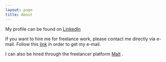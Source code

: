```yaml
---
layout: page
title: About
---
```


My profile can be found on [LinkedIn](https://www.linkedin.com/in/julieneyries/)

If you want to hire me for freelance work, please contact me directly via e-mail. Follow this [link](https://mailhide.io/e/YcHc6) in order to get my e-mail. 

I can also be hired through the freelancer platform [Malt](https://www.malt.fr/profile/julieneyries) .
